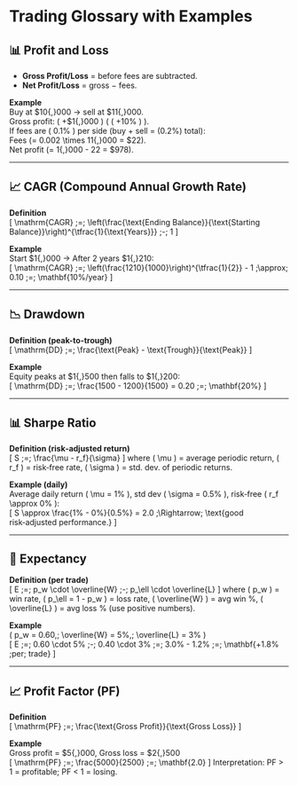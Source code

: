 # Trading Glossary with Examples

## 📊 Profit and Loss
- **Gross Profit/Loss** = before fees are subtracted.  
- **Net Profit/Loss** = gross − fees.

**Example**  
Buy at \$10{,}000 → sell at \$11{,}000.  
Gross profit: \( +\$1{,}000 \) ( \( +10\% \) ).  
If fees are \( 0.1\% \) per side (buy + sell = \(0.2\%\) total):  
Fees \(= 0.002 \times 11{,}000 = \$22\).  
Net profit \(= 1{,}000 - 22 = \$978\).

---

## 📈 CAGR (Compound Annual Growth Rate)
**Definition**  
\[
\mathrm{CAGR} \;=\; \left(\frac{\text{Ending Balance}}{\text{Starting Balance}}\right)^{\tfrac{1}{\text{Years}}} \;-\; 1
\]

**Example**  
Start \$1{,}000 → After 2 years \$1{,}210:  
\[
\mathrm{CAGR} \;=\; \left(\frac{1210}{1000}\right)^{\tfrac{1}{2}} - 1 \;\approx\; 0.10 \;=\; \mathbf{10\%/year}
\]

---

## 📉 Drawdown
**Definition (peak-to-trough)**  
\[
\mathrm{DD} \;=\; \frac{\text{Peak} - \text{Trough}}{\text{Peak}}
\]

**Example**  
Equity peaks at \$1{,}500 then falls to \$1{,}200:  
\[
\mathrm{DD} \;=\; \frac{1500 - 1200}{1500} = 0.20 \;=\; \mathbf{20\%}
\]

---

## 📊 Sharpe Ratio
**Definition (risk‑adjusted return)**  
\[
S \;=\; \frac{\mu - r_f}{\sigma}
\]
where \( \mu \) = average periodic return, \( r_f \) = risk‑free rate, \( \sigma \) = std. dev. of periodic returns.

**Example (daily)**  
Average daily return \( \mu = 1\% \), std dev \( \sigma = 0.5\% \), risk‑free \( r_f \approx 0\% \):  
\[
S \approx \frac{1\% - 0\%}{0.5\%} = 2.0 \;\Rightarrow\; \text{good risk‑adjusted performance.}
\]

---

## 🎯 Expectancy
**Definition (per trade)**  
\[
E \;=\; p_w \cdot \overline{W} \;-\; p_\ell \cdot \overline{L}
\]
where \( p_w \) = win rate, \( p_\ell = 1 - p_w \) = loss rate, \( \overline{W} \) = avg win %, \( \overline{L} \) = avg loss % (use positive numbers).

**Example**  
\( p_w = 0.60,\; \overline{W} = 5\%,\; \overline{L} = 3\% \)  
\[
E \;=\; 0.60 \cdot 5\% \;-\; 0.40 \cdot 3\% \;=\; 3.0\% - 1.2\% \;=\; \mathbf{+1.8\% \;per\; trade}
\]

---

## 📈 Profit Factor (PF)
**Definition**  
\[
\mathrm{PF} \;=\; \frac{\text{Gross Profit}}{\text{Gross Loss}}
\]

**Example**  
Gross profit = \$5{,}000, Gross loss = \$2{,}500  
\[
\mathrm{PF} \;=\; \frac{5000}{2500} \;=\; \mathbf{2.0}
\]
Interpretation: PF > 1 = profitable; PF < 1 = losing.
